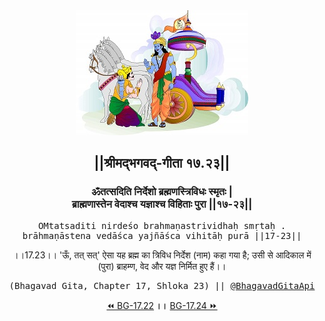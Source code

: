 <center><img src="../../asset/BG.png" alt="#API #bhagavadgitaapi #slok #nodejs #js #api #gitaapi #krishna #hinduism #vedic #ISKCON #shreemadbhagavadgita #technology"/>
<h2>||श्रीमद्‍भगवद्‍-गीता १७.२३||</h2>
<h3>ॐतत्सदिति निर्देशो ब्रह्मणस्त्रिविधः स्मृतः |<br/>ब्राह्मणास्तेन वेदाश्च यज्ञाश्च विहिताः पुरा ||१७-२३||</h3>
<pre>OMtatsaditi nirdeśo brahmaṇastrividhaḥ smṛtaḥ .<br/>brāhmaṇāstena vedāśca yajñāśca vihitāḥ purā ||17-23||</pre>
<p>।।17.23।। 'ऊँ, तत् सत्' ऐसा यह ब्रह्म का त्रिविध निर्देश (नाम) कहा गया है; उसी से आदिकाल में (पुरा) ब्राहम्ण, वेद और यज्ञ निर्मित हुए हैं।।</p>
<pre>(Bhagavad Gita, Chapter 17, Shloka 23) || <a href="https://twitter.com/bhagavadgitaapi">@BhagavadGitaApi</a></pre><a href="../../17/22">⏪  BG-17.22</a><b>        ।।        </b><a href="../../17/24">BG-17.24  ⏩</a></center>